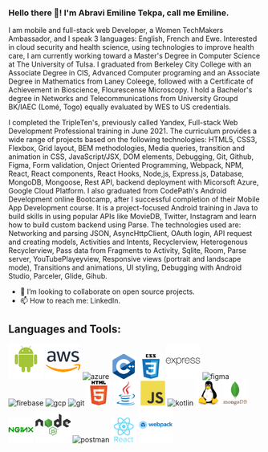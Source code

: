 ### Hello there 👋! I'm Abravi Emiline Tekpa, call me Emiline.


I am mobile and full-stack web Developer, a Women TechMakers Ambassador, and I speak 3 languages: English, French and Ewe. Interested in cloud security and health science, using technologies to improve health care, I am currently working toward a Master's Degree in Computer Science at The University of Tulsa.
I graduated from Berkeley City College with an Associate Degree in CIS, Advanced Computer programing and an Associate Degree in Mathematics from Laney Coleege, followed with a Certificate of Achievement in Bioscience, Flourescense Microscopy. I hold a Bachelor's degree in Networks and Telecommunications from University Groupd BK/IAEC (Lomé, Togo) equally evaluated by WES to US credentials.

I completed the TripleTen's, previously called Yandex, Full-stack Web Development Professional training in June 2021. The curriculum provides a wide range of projects based on the following technologies: HTML5, CSS3, Flexbox, Grid layout, BEM methodologies, Media queries, transition and animation in CSS, JavaScript/JSX, DOM elements, Debugging, Git, Github, Figma, Form validation, Onject Oriented Programming, Webpack, NPM, React, React components, React Hooks, Node,js, Express.js, Database, MongoDB, Mongoose, Rest API, backend deployment with Micorsoft Azure, Google Cloud Platform.
I also graduated from CodePath's Android Development online Bootcamp, after I successful completion of their Mobile App Development course. It is a project-focused Android training in Java to build skills in using popular APIs like MovieDB, Twitter, Instagram and learn how to build custom backend using Parse. The technologies used are: Networking and parsing JSON, AsyncHttpClient, OAuth login, API request and creating models, Activities and Intents, Recyclerview, Heterogenous Recyclerview, Pass data from Fragments to Activity, Sqlite, Room, Parse server, YouTubePlayeyview, Responsive views (portrait and landscape mode), Transitions and animations, UI styling, Debugging with Android Studio, Parceler, Glide, Gihub.

- 👯 I’m looking to collaborate on open source projects.
- 📫 How to reach me: LinkedIn.


## Languages and Tools:

[](https://developer.android.com)<img src="https://raw.githubusercontent.com/devicons/devicon/master/icons/android/android-original-wordmark.svg" alt="android" width="70" height="70"/>
[](https://aws.amazon.com)<img src="https://raw.githubusercontent.com/devicons/devicon/master/icons/amazonwebservices/amazonwebservices-original-wordmark.svg" alt="aws" width="70" height="70"/>
[](https://azure.microsoft.com/en-in/)<img src="https://www.vectorlogo.zone/logos/microsoft_azure/microsoft_azure-icon.svg" alt="azure" width="40" height="50"/>
[](https://www.w3schools.com/cpp/)<img src="https://raw.githubusercontent.com/devicons/devicon/master/icons/cplusplus/cplusplus-original.svg" alt="cplusplus" width="50" height="50"/>
[](https://www.w3schools.com/css/)<img src="https://raw.githubusercontent.com/devicons/devicon/master/icons/css3/css3-original-wordmark.svg" alt="css3" width="50" height="50"/>
[](https://expressjs.com)<img src="https://raw.githubusercontent.com/devicons/devicon/master/icons/express/express-original-wordmark.svg" alt="express" width="70" height="70"/>
[](https://www.figma.com/)<img src="https://www.vectorlogo.zone/logos/figma/figma-icon.svg" alt="figma" width="50" height="50"/>
[](https://firebase.google.com/)<img src="https://www.vectorlogo.zone/logos/firebase/firebase-icon.svg" alt="firebase" width="50" height="50"/>
[](https://cloud.google.com)<img src="https://www.vectorlogo.zone/logos/google_cloud/google_cloud-icon.svg" alt="gcp" width="50" height="50"/>
[](https://git-scm.com/)<img src="https://www.vectorlogo.zone/logos/git-scm/git-scm-icon.svg" alt="git" width="50" height="50"/>
[](https://www.w3.org/html/)<img src="https://raw.githubusercontent.com/devicons/devicon/master/icons/html5/html5-original-wordmark.svg" alt="html5" width="50" height="50"/>
[](https://www.java.com)<img src="https://raw.githubusercontent.com/devicons/devicon/master/icons/java/java-original.svg" alt="java" width="50" height="50"/>
[](https://developer.mozilla.org/en-US/docs/Web/JavaScript)<img src="https://raw.githubusercontent.com/devicons/devicon/master/icons/javascript/javascript-original.svg" alt="javascript" width="50" height="50"/>
[](https://kotlinlang.org)<img src="https://www.vectorlogo.zone/logos/kotlinlang/kotlinlang-icon.svg" alt="kotlin" width="50" height="50"/>
[](https://www.linux.org/)<img src="https://raw.githubusercontent.com/devicons/devicon/master/icons/linux/linux-original.svg" alt="linux" width="50" height="50"/>
[](https://www.mongodb.com/)<img src="https://raw.githubusercontent.com/devicons/devicon/master/icons/mongodb/mongodb-original-wordmark.svg" alt="mongodb" width="50" height="50"/>
[](https://www.nginx.com)<img src="https://raw.githubusercontent.com/devicons/devicon/master/icons/nginx/nginx-original.svg" alt="nginx" width="50" height="50"/>
[](https://nodejs.org)<img src="https://raw.githubusercontent.com/devicons/devicon/master/icons/nodejs/nodejs-original-wordmark.svg" alt="nodejs" width="70" height="70"/>
[](https://postman.com)<img src="https://www.vectorlogo.zone/logos/getpostman/getpostman-icon.svg" alt="postman" width="50" height="50"/>
[](https://reactjs.org/)<img src="https://raw.githubusercontent.com/devicons/devicon/master/icons/react/react-original-wordmark.svg" alt="react" width="50" height="50"/>
[](https://webpack.js.org)<img src="https://raw.githubusercontent.com/devicons/devicon/d00d0969292a6569d45b06d3f350f463a0107b0d/icons/webpack/webpack-original-wordmark.svg" alt="webpack" width="70" height="70"/>



<!--
- ⚡ Fun fact: 
